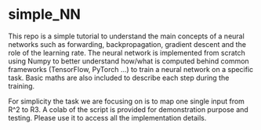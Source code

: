 # simple_NN

This repo is a simple tutorial to understand the main concepts of a neural networks such as forwarding, backpropagation, gradient descent and the role of the learning rate.
The neural network is implemented from scratch using Numpy to better understand how/what is computed behind common frameworks (TensorFlow, PyTorch ...) to train a neural network on a specific task. Basic maths are also included to describe each step during the training.

For simplicity the task we are focusing on is to map one single input from R^2 to R3.
A colab of the script is provided for demonstration purpose and testing. Please use it to access all the implementation details.
